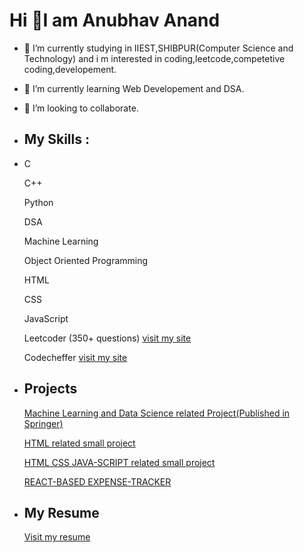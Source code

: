  # Hi 👋I am Anubhav Anand

- 🔭 I’m currently studying in IIEST,SHIBPUR(Computer Science and Technology) and i m interested in coding,leetcode,competetive coding,developement.
- 🌱 I’m currently learning Web Developement and DSA.
- 👯 I’m looking to collaborate.
- ## My Skills :
- 
    C
    
    C++
    
    Python
    
    DSA
    
    Machine Learning
    
    Object Oriented Programming
    
    HTML
    
    CSS
    
    JavaScript
    
    Leetcoder (350+ questions) [visit my site](https://leetcode.com/anubhav_anandbgu/)
    
    Codecheffer [visit my site](https://www.codechef.com/users/anubhav_0316)
    
- ## Projects

     [Machine Learning and Data Science related Project(Published in Springer)](https://link.springer.com/chapter/10.1007/978-981-19-3089-8_34)
      
     [HTML related small project](https://anubhavanand2002.github.io/html-related-project/)
      
     [HTML CSS JAVA-SCRIPT related small project](https://anubhavanand2002.github.io/small-project-realted-to-html-css-javascript/)
     
     [REACT-BASED EXPENSE-TRACKER](https://anubhavanand2002.github.io/new-expense-tracker/)
      
- ## My Resume

     [Visit my resume](https://drive.google.com/file/d/1NuXS3xvT-_6nlcwHTUz26mWWIVIWyyRc/view?usp=sharing)
